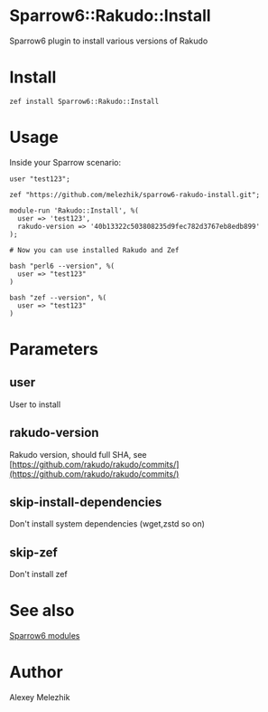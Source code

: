 # Sparrow6::Rakudo::Install

Sparrow6 plugin to install various versions of Rakudo

# Install

`zef install Sparrow6::Rakudo::Install`

# Usage

Inside your Sparrow scenario:

```
user "test123";

zef "https://github.com/melezhik/sparrow6-rakudo-install.git";

module-run 'Rakudo::Install', %(
  user => 'test123',
  rakudo-version => '40b13322c503808235d9fec782d3767eb8edb899'
);

# Now you can use installed Rakudo and Zef

bash "perl6 --version", %(
  user => "test123"
)

bash "zef --version", %(
  user => "test123"
)

```

# Parameters 

## user

User to install

## rakudo-version 

Rakudo version, should full SHA, see [https://github.com/rakudo/rakudo/commits/](https://github.com/rakudo/rakudo/commits/)

## skip-install-dependencies

Don't install system dependencies (wget,zstd so on)

## skip-zef

Don't install zef

# See also

[Sparrow6 modules](https://github.com/melezhik/Sparrow6/blob/master/documentation/modules.md)


# Author

Alexey Melezhik


